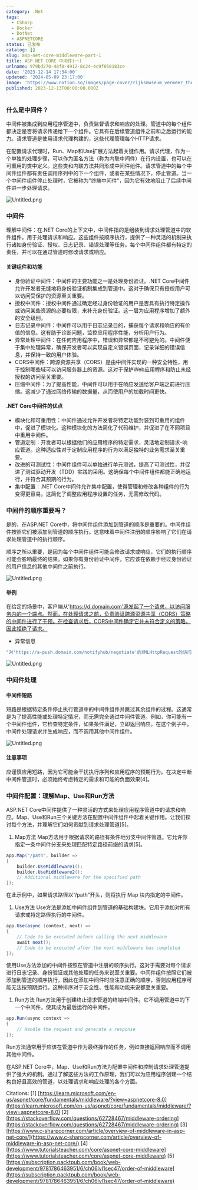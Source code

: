 ```yaml
---
category: .Net
tags:
  - CSharp
  - Docker
  - DotNet
  - ASPNETCORE
status: 已发布
catalog: []
slug: asp-net-core-middleware-part-1
title: ASP.NET CORE 中间件(一)
urlname: 979bd270-48f0-4912-8c24-4c9f050183ce
date: '2023-12-14 17:34:00'
updated: '2024-05-09 23:17:00'
image: 'https://www.notion.so/images/page-cover/rijksmuseum_vermeer_the_milkmaid.jpg'
published: 2023-12-13T08:00:00.000Z
---
```


### 什么是中间件？


中间件被集成到应用程序管道中，负责监督请求和响应的处理。管道中的每个组件都决定是否将请求传递给下一个组件。它具有在后续管道组件之前和之后运行的能力。请求管道是使用请求代理构建的，这些代理管理每个HTTP请求。


在配置请求代理时，Run、Map和Use扩展方法起着关键作用。请求代理，作为一个单独的处理步骤，可以作为匿名方法（称为内联中间件）在行内设置，也可以在可重用的类中定义。这些类和内联方法共同形成中间件组件。请求管道中的每个中间件组件都有责任调用序列中的下一个组件，或者在某些情况下，停止管道。当一个中间件组件停止处理时，它被称为"终端中间件"，因为它有效地阻止了后续中间件进一步处理请求。


![Untitled.png](https://prod-files-secure.s3.us-west-2.amazonaws.com/5d24fe63-e567-4804-86f9-9fdc62e13082/da807807-d02d-4fa1-86b6-db45e4678714/Untitled.png?X-Amz-Algorithm=AWS4-HMAC-SHA256&X-Amz-Content-Sha256=UNSIGNED-PAYLOAD&X-Amz-Credential=ASIAZI2LB466UV3E5DDP%2F20250228%2Fus-west-2%2Fs3%2Faws4_request&X-Amz-Date=20250228T053923Z&X-Amz-Expires=3600&X-Amz-Security-Token=IQoJb3JpZ2luX2VjEE4aCXVzLXdlc3QtMiJHMEUCIQDWr5lcHGUBoYmKmTs%2BIsODaNLRkPjWnLCjl8RK58jdNAIgFJx7s5zwI8Uwfld7Qs0YmjK6h2xWSo8p%2FSte12aU1hkqiAQIhv%2F%2F%2F%2F%2F%2F%2F%2F%2F%2FARAAGgw2Mzc0MjMxODM4MDUiDOSX%2F8HSrDVbFp5HcCrcAyFrzDs9nWmDzp%2FsnC5We2OjQs846q3RYHSzKBY77pAkTzE7sH7wAaZ4ySY8RGzu1%2B2GK%2F1%2BZPw8idMiIY9D1B4wnNGvJfxxu8Vdw4eH%2FIeTcVAE50cQJzzd0nXTS8vM1Eg8AA8qQv5CQAtTpetqJttjrjAMW5ajIIQG1svhJ8psurWKRtZ0Qp3fc9zdCaz9K%2F9CEt6IRlEu7BdgIC7WI%2BJQg1FZdYgB8058rHbrgrMUQHUmzgsw4xLQk828b0VEDgSpQB%2BArTUbY%2F6HyOdj39E2kfhyJ3rIqjkK8mhLgC7xUKmHgc24%2BTKHkTAWMeXxsWOG2%2FnAALlL8qoScRGeU%2FdKzRiydsC69HWqmHkVvFPfkjmopBLcvz%2F9HWN9nW9vd9TWiWrZ9rMAtELTOgg5zMHEPFhE5Hf6tMGrQaFQ0w4csIWEklnX%2FC8DT%2FudXO7%2BZuY515jL1HJFG870HcL2tpeP99vdDrHx48Sz7Cg4GwJWIWRarqlFcP4qvJ7ZrrKvFp1qAj6Tq0iJg3Kx5ADkDqPA9RJg2Ki%2FbswSgNAnCfDdoSNJ4hDpypFoLc7dFatL7SijulOFxNLI2ftIuKN6vwtiC%2BcDf5Fd6emHeQP%2BRjCcn3Y%2B%2FQHvN8wYAFWRMPOOhb4GOqUBR%2Bn%2BbtFcPAOp5DkknDEc95vRhPDIaU8NpSGmuiNvVmymbDkOtMnDMY%2BUC83Traz%2BrzpyQDv0psZxIFcNR6AsBOELxhEuGJVhX0UOKgwkXfjusqo%2BNqf%2B%2Fgo4ibb4m7WrkC1jdR3jI6ptBmxkQ2RCCyTfw0a4FhwsdA9ks1hH19jtRsqC664fKU3mEyWntLGNA4l53PyFYIjbSU0jfs9lD49nhVw4&X-Amz-Signature=18d2ecba2a4e3227d4f4e6c2f1e5de87192b58de4fd10ff4cc014ee3e361e79c&X-Amz-SignedHeaders=host&x-id=GetObject)


### 中间件


理解中间件：在.NET Core的上下文中，中间件指的是组装到请求处理管道中的软件组件，用于处理请求和响应。这些组件按顺序执行，提供了一种灵活的机制来执行诸如身份验证、授权、日志记录、错误处理等任务。每个中间件组件都有特定的责任，并可以在通过管道时修改请求或响应。


#### 关键组件和功能

- 身份验证中间件：中间件的主要功能之一是处理身份验证。.NET Core中间件允许开发者无缝地将身份验证机制集成到管道中。这对于确保只有授权用户可以访问受保护的资源至关重要。
- 授权中间件：授权中间件通过确定经过身份验证的用户是否具有执行特定操作或访问某些资源的必要权限，来补充身份验证。这一层为应用程序增加了额外的安全级别。
- 日志记录中间件：中间件可以用于日志记录目的，捕获每个请求和响应的有价值的信息。这有助于诊断问题，监控应用程序性能，分析用户行为。
- 异常处理中间件：在任何应用程序中，错误和异常都是不可避免的。中间件便于集中处理异常，确保开发者可以实现自定义错误页面，记录详细的错误信息，并保持一致的用户体验。
- CORS中间件：跨源资源共享（CORS）是由中间件实现的一种安全特性，用于控制哪些域可以访问服务器上的资源。这对于保护Web应用程序和防止未经授权的访问至关重要。
- 压缩中间件：为了提高性能，中间件可以用于在响应发送给客户端之前进行压缩。这减少了通过网络传输的数据量，从而使用户的加载时间更快。

#### .NET Core中间件的优点

- 模块化和可重用性：中间件通过允许开发者将特定功能封装到可重用的组件中，促进了模块化。这种模块化的方法简化了代码维护，并促进了在不同项目中重用中间件。
- 管道定制：开发者可以根据他们的应用程序的特定需求，灵活地定制请求-响应管道。这种适应性对于定制应用程序的行为以满足独特的业务需求至关重要。
- 改进的可测试性：中间件组件可以单独进行单元测试，提高了可测试性，并促进了测试驱动开发（TDD）实践的采用。这确保每个中间件组件都能正确地运行，并符合其预期的行为。
- 集中配置：.NET Core中间件允许集中配置，使得管理和修改各种组件的行为变得更容易。这简化了调整应用程序设置的任务，无需修改代码。

### 中间件的顺序重要吗？


是的，在ASP.NET Core中，将中间件组件添加到管道的顺序是重要的。中间件组件按照它们被添加到管道的顺序执行。这意味着中间件注册的顺序影响了它们在请求处理管道中的执行顺序。


顺序之所以重要，是因为每个中间件组件可能会修改请求或响应，它们的执行顺序可能会影响最终的结果。如果你有身份验证中间件，它应该在依赖于经过身份验证的用户信息的其他中间件之前执行。


![Untitled.png](https://prod-files-secure.s3.us-west-2.amazonaws.com/5d24fe63-e567-4804-86f9-9fdc62e13082/24f795a2-1c5a-4a6b-a0d8-2afb160076f1/Untitled.png?X-Amz-Algorithm=AWS4-HMAC-SHA256&X-Amz-Content-Sha256=UNSIGNED-PAYLOAD&X-Amz-Credential=ASIAZI2LB466UV3E5DDP%2F20250228%2Fus-west-2%2Fs3%2Faws4_request&X-Amz-Date=20250228T053923Z&X-Amz-Expires=3600&X-Amz-Security-Token=IQoJb3JpZ2luX2VjEE4aCXVzLXdlc3QtMiJHMEUCIQDWr5lcHGUBoYmKmTs%2BIsODaNLRkPjWnLCjl8RK58jdNAIgFJx7s5zwI8Uwfld7Qs0YmjK6h2xWSo8p%2FSte12aU1hkqiAQIhv%2F%2F%2F%2F%2F%2F%2F%2F%2F%2FARAAGgw2Mzc0MjMxODM4MDUiDOSX%2F8HSrDVbFp5HcCrcAyFrzDs9nWmDzp%2FsnC5We2OjQs846q3RYHSzKBY77pAkTzE7sH7wAaZ4ySY8RGzu1%2B2GK%2F1%2BZPw8idMiIY9D1B4wnNGvJfxxu8Vdw4eH%2FIeTcVAE50cQJzzd0nXTS8vM1Eg8AA8qQv5CQAtTpetqJttjrjAMW5ajIIQG1svhJ8psurWKRtZ0Qp3fc9zdCaz9K%2F9CEt6IRlEu7BdgIC7WI%2BJQg1FZdYgB8058rHbrgrMUQHUmzgsw4xLQk828b0VEDgSpQB%2BArTUbY%2F6HyOdj39E2kfhyJ3rIqjkK8mhLgC7xUKmHgc24%2BTKHkTAWMeXxsWOG2%2FnAALlL8qoScRGeU%2FdKzRiydsC69HWqmHkVvFPfkjmopBLcvz%2F9HWN9nW9vd9TWiWrZ9rMAtELTOgg5zMHEPFhE5Hf6tMGrQaFQ0w4csIWEklnX%2FC8DT%2FudXO7%2BZuY515jL1HJFG870HcL2tpeP99vdDrHx48Sz7Cg4GwJWIWRarqlFcP4qvJ7ZrrKvFp1qAj6Tq0iJg3Kx5ADkDqPA9RJg2Ki%2FbswSgNAnCfDdoSNJ4hDpypFoLc7dFatL7SijulOFxNLI2ftIuKN6vwtiC%2BcDf5Fd6emHeQP%2BRjCcn3Y%2B%2FQHvN8wYAFWRMPOOhb4GOqUBR%2Bn%2BbtFcPAOp5DkknDEc95vRhPDIaU8NpSGmuiNvVmymbDkOtMnDMY%2BUC83Traz%2BrzpyQDv0psZxIFcNR6AsBOELxhEuGJVhX0UOKgwkXfjusqo%2BNqf%2B%2Fgo4ibb4m7WrkC1jdR3jI6ptBmxkQ2RCCyTfw0a4FhwsdA9ks1hH19jtRsqC664fKU3mEyWntLGNA4l53PyFYIjbSU0jfs9lD49nhVw4&X-Amz-Signature=d37c5e7213450bd5bf190faefd594d55f839c053a1bc0bd3ee52d9b81d1952cf&X-Amz-SignedHeaders=host&x-id=GetObject)


#### 举例


在给定的场景中，客户端从'https://d.domain.com'源发起了一个请求，以访问服务内的一个端点。然而，在处理请求之前，负责验证跨源资源共享（CORS）策略的中间件进行了干预。在检查请求后，CORS中间件确定它并未符合定义的策略，因此拒绝了请求。

- 异常信息

```c#
"对'https://a-push.domain.com/notifyhub/negotiate'的XMLHttpRequest的访问，源自'https://d.domain.com'，已被CORS策略阻止：预检请求的响应未通过访问控制检查：请求的资源上没有'Access-Control-Allow-Origin'头。"[1][2][3]
```


![Untitled.png](https://prod-files-secure.s3.us-west-2.amazonaws.com/5d24fe63-e567-4804-86f9-9fdc62e13082/371d9517-dafe-4432-94b7-2d14d1593167/Untitled.png?X-Amz-Algorithm=AWS4-HMAC-SHA256&X-Amz-Content-Sha256=UNSIGNED-PAYLOAD&X-Amz-Credential=ASIAZI2LB466UV3E5DDP%2F20250228%2Fus-west-2%2Fs3%2Faws4_request&X-Amz-Date=20250228T053923Z&X-Amz-Expires=3600&X-Amz-Security-Token=IQoJb3JpZ2luX2VjEE4aCXVzLXdlc3QtMiJHMEUCIQDWr5lcHGUBoYmKmTs%2BIsODaNLRkPjWnLCjl8RK58jdNAIgFJx7s5zwI8Uwfld7Qs0YmjK6h2xWSo8p%2FSte12aU1hkqiAQIhv%2F%2F%2F%2F%2F%2F%2F%2F%2F%2FARAAGgw2Mzc0MjMxODM4MDUiDOSX%2F8HSrDVbFp5HcCrcAyFrzDs9nWmDzp%2FsnC5We2OjQs846q3RYHSzKBY77pAkTzE7sH7wAaZ4ySY8RGzu1%2B2GK%2F1%2BZPw8idMiIY9D1B4wnNGvJfxxu8Vdw4eH%2FIeTcVAE50cQJzzd0nXTS8vM1Eg8AA8qQv5CQAtTpetqJttjrjAMW5ajIIQG1svhJ8psurWKRtZ0Qp3fc9zdCaz9K%2F9CEt6IRlEu7BdgIC7WI%2BJQg1FZdYgB8058rHbrgrMUQHUmzgsw4xLQk828b0VEDgSpQB%2BArTUbY%2F6HyOdj39E2kfhyJ3rIqjkK8mhLgC7xUKmHgc24%2BTKHkTAWMeXxsWOG2%2FnAALlL8qoScRGeU%2FdKzRiydsC69HWqmHkVvFPfkjmopBLcvz%2F9HWN9nW9vd9TWiWrZ9rMAtELTOgg5zMHEPFhE5Hf6tMGrQaFQ0w4csIWEklnX%2FC8DT%2FudXO7%2BZuY515jL1HJFG870HcL2tpeP99vdDrHx48Sz7Cg4GwJWIWRarqlFcP4qvJ7ZrrKvFp1qAj6Tq0iJg3Kx5ADkDqPA9RJg2Ki%2FbswSgNAnCfDdoSNJ4hDpypFoLc7dFatL7SijulOFxNLI2ftIuKN6vwtiC%2BcDf5Fd6emHeQP%2BRjCcn3Y%2B%2FQHvN8wYAFWRMPOOhb4GOqUBR%2Bn%2BbtFcPAOp5DkknDEc95vRhPDIaU8NpSGmuiNvVmymbDkOtMnDMY%2BUC83Traz%2BrzpyQDv0psZxIFcNR6AsBOELxhEuGJVhX0UOKgwkXfjusqo%2BNqf%2B%2Fgo4ibb4m7WrkC1jdR3jI6ptBmxkQ2RCCyTfw0a4FhwsdA9ks1hH19jtRsqC664fKU3mEyWntLGNA4l53PyFYIjbSU0jfs9lD49nhVw4&X-Amz-Signature=76a2340706772f82a027a44d3528d6d81f799343dbb7685c288c255403ec16b3&X-Amz-SignedHeaders=host&x-id=GetObject)


### 中间件处理


#### 中间件短路
短路是根据特定条件停止执行管道中的中间件组件并跳过其余组件的过程。这通常是为了提高性能或处理特定情况，而无需完全通过中间件管道。例如，你可能有一个中间件组件，它检查特定条件，如果条件满足，立即返回响应。在这个例子中，中间件处理请求并生成响应，而不调用其他中间件组件。


![Untitled.png](https://prod-files-secure.s3.us-west-2.amazonaws.com/5d24fe63-e567-4804-86f9-9fdc62e13082/e8a1d943-cb51-4723-936e-23c6af2fb0f9/Untitled.png?X-Amz-Algorithm=AWS4-HMAC-SHA256&X-Amz-Content-Sha256=UNSIGNED-PAYLOAD&X-Amz-Credential=ASIAZI2LB466UV3E5DDP%2F20250228%2Fus-west-2%2Fs3%2Faws4_request&X-Amz-Date=20250228T053923Z&X-Amz-Expires=3600&X-Amz-Security-Token=IQoJb3JpZ2luX2VjEE4aCXVzLXdlc3QtMiJHMEUCIQDWr5lcHGUBoYmKmTs%2BIsODaNLRkPjWnLCjl8RK58jdNAIgFJx7s5zwI8Uwfld7Qs0YmjK6h2xWSo8p%2FSte12aU1hkqiAQIhv%2F%2F%2F%2F%2F%2F%2F%2F%2F%2FARAAGgw2Mzc0MjMxODM4MDUiDOSX%2F8HSrDVbFp5HcCrcAyFrzDs9nWmDzp%2FsnC5We2OjQs846q3RYHSzKBY77pAkTzE7sH7wAaZ4ySY8RGzu1%2B2GK%2F1%2BZPw8idMiIY9D1B4wnNGvJfxxu8Vdw4eH%2FIeTcVAE50cQJzzd0nXTS8vM1Eg8AA8qQv5CQAtTpetqJttjrjAMW5ajIIQG1svhJ8psurWKRtZ0Qp3fc9zdCaz9K%2F9CEt6IRlEu7BdgIC7WI%2BJQg1FZdYgB8058rHbrgrMUQHUmzgsw4xLQk828b0VEDgSpQB%2BArTUbY%2F6HyOdj39E2kfhyJ3rIqjkK8mhLgC7xUKmHgc24%2BTKHkTAWMeXxsWOG2%2FnAALlL8qoScRGeU%2FdKzRiydsC69HWqmHkVvFPfkjmopBLcvz%2F9HWN9nW9vd9TWiWrZ9rMAtELTOgg5zMHEPFhE5Hf6tMGrQaFQ0w4csIWEklnX%2FC8DT%2FudXO7%2BZuY515jL1HJFG870HcL2tpeP99vdDrHx48Sz7Cg4GwJWIWRarqlFcP4qvJ7ZrrKvFp1qAj6Tq0iJg3Kx5ADkDqPA9RJg2Ki%2FbswSgNAnCfDdoSNJ4hDpypFoLc7dFatL7SijulOFxNLI2ftIuKN6vwtiC%2BcDf5Fd6emHeQP%2BRjCcn3Y%2B%2FQHvN8wYAFWRMPOOhb4GOqUBR%2Bn%2BbtFcPAOp5DkknDEc95vRhPDIaU8NpSGmuiNvVmymbDkOtMnDMY%2BUC83Traz%2BrzpyQDv0psZxIFcNR6AsBOELxhEuGJVhX0UOKgwkXfjusqo%2BNqf%2B%2Fgo4ibb4m7WrkC1jdR3jI6ptBmxkQ2RCCyTfw0a4FhwsdA9ks1hH19jtRsqC664fKU3mEyWntLGNA4l53PyFYIjbSU0jfs9lD49nhVw4&X-Amz-Signature=b14e6fcac4bd005ed977ceda0ca39b4def1e5ca7c96a32dafa421914ff137191&X-Amz-SignedHeaders=host&x-id=GetObject)


#### 注意事项


应谨慎应用短路，因为它可能会干扰执行序列和应用程序的预期行为。在决定中断中间件管道时，必须始终考虑特定的需求和可能的负面效果[4]。


### 中间件配置：理解Map、Use和Run方法


ASP.NET Core中间件提供了一种灵活的方式来处理应用程序管道中的请求和响应。Map、Use和Run三个关键方法在配置中间件组件中起着关键作用。让我们探讨每个方法，并理解它们如何贡献到请求处理管道[5]。

1. Map方法
Map方法用于根据请求的路径有条件地分支中间件管道。它允许你指定一条中间件分支来处理匹配特定路径前缀的请求[5]。

```c#
app.Map("/path", builder =>
{
    builder.UseMiddleware1();
    builder.UseMiddleware2();
    // Additional middleware for the specified path
});
```


在此示例中，如果请求路径以“/path”开头，则将执行 Map 块内指定的中间件。

1. Use方法
Use方法是添加中间件组件到管道的基础构建块。它用于添加对所有请求或特定路径执行的中间件。

```c#
app.Use(async (context, next) =>
{
    // Code to be executed before calling the next middleware
    await next();
    // Code to be executed after the next middleware has completed
});
```


使用Use方法添加的中间件按照在管道中注册的顺序执行。这对于需要对每个请求进行日志记录、身份验证或其他处理的任务来说至关重要。中间件组件按照它们被添加到管道的顺序执行，因此在添加中间件时应注意正确的顺序，否则应用程序可能无法按预期运行。这种排序对于安全性、性能和功能来说都至关重要。

1. Run方法
Run方法用于创建终止请求管道的终端中间件。它不调用管道中的下一个中间件，使其成为最后运行的中间件。

```c#
app.Run(async context =>
{
    // Handle the request and generate a response
});
```


Run方法通常用于应该在管道中作为最终操作的任务，例如直接返回响应而不调用其他中间件。


在ASP.NET Core中，Map、Use和Run方法为配置中间件和控制请求处理管道提供了强大的机制。通过了解这些方法的工作原理，我们可以为应用程序创建一个结构良好且高效的管道，以处理请求和响应处理的各个方面。


Citations:
[1] [https://learn.microsoft.com/en-us/aspnet/core/fundamentals/middleware/?view=aspnetcore-8.0](https://learn.microsoft.com/en-us/aspnet/core/fundamentals/middleware/?view=aspnetcore-8.0)
[2] [https://stackoverflow.com/questions/62728467/middleware-ordering](https://stackoverflow.com/questions/62728467/middleware-ordering)
[3] [https://www.c-sharpcorner.com/article/overview-of-middleware-in-asp-net-core/](https://www.c-sharpcorner.com/article/overview-of-middleware-in-asp-net-core/)
[4] [https://www.tutorialsteacher.com/core/aspnet-core-middleware](https://www.tutorialsteacher.com/core/aspnet-core-middleware)
[5] [https://subscription.packtpub.com/book/web-development/9781786463951/6/ch06lvl1sec47/order-of-middleware](https://subscription.packtpub.com/book/web-development/9781786463951/6/ch06lvl1sec47/order-of-middleware)

